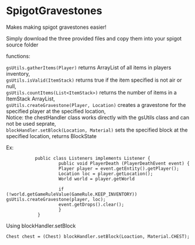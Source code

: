 # SpigotGravestones
Makes making spigot gravestones easier!

Simply download the three provided files and copy them into your spigot source folder

functions:

`gsUtils.gatherItems(Player)` returns ArrayList of all items in players inventory,  
`gsUtils.isValid(ItemStack)` returns true if the item specified is not air or null,  
`gsUtils.countItems(List<ItemStack>)` returns the number of items in a ItemStack ArrayList,  
`gsUtils.createGravestone(Player, Location)` creates a gravestone for the specified player at the specified location,  
Notice: the chestHandler class works directly with the gsUtils class and can not be used seprate,  
`blockHandler.setBlock(Location, Material)` sets the specified block at the specified location, returns BlockState  

Ex:

               public class Listeners implements Listener {
                        public void PlayerDeath (PlayerDeathEvent event) {
                        Player player = event.getEntity().getPlayer();
                        Location loc = player.getLocation();
                        World world = player.getWorld
                
                        if (!world.getGameRuleValue(GameRule.KEEP_INVENTORY)) gsUtils.createGravestone(player, loc);
                        event.getDrops().clear();
                        }
                }

Using blockHandler.setBlock

`Chest chest = (Chest) blockHandler.setBlock(Loaction, Material.CHEST);`
